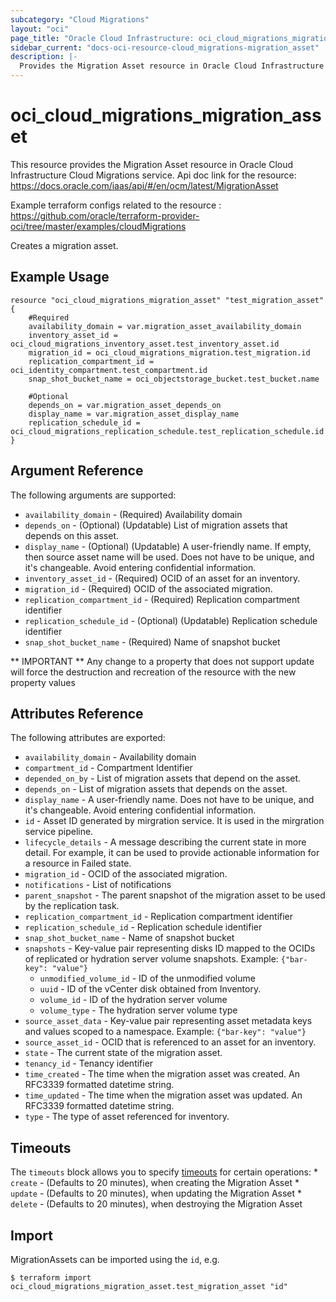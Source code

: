 ```yaml
---
subcategory: "Cloud Migrations"
layout: "oci"
page_title: "Oracle Cloud Infrastructure: oci_cloud_migrations_migration_asset"
sidebar_current: "docs-oci-resource-cloud_migrations-migration_asset"
description: |-
  Provides the Migration Asset resource in Oracle Cloud Infrastructure Cloud Migrations service
---
```


# oci_cloud_migrations_migration_asset
This resource provides the Migration Asset resource in Oracle Cloud Infrastructure Cloud Migrations service.
Api doc link for the resource: https://docs.oracle.com/iaas/api/#/en/ocm/latest/MigrationAsset

Example terraform configs related to the resource : https://github.com/oracle/terraform-provider-oci/tree/master/examples/cloudMigrations

Creates a migration asset.


## Example Usage

```hcl
resource "oci_cloud_migrations_migration_asset" "test_migration_asset" {
	#Required
	availability_domain = var.migration_asset_availability_domain
	inventory_asset_id = oci_cloud_migrations_inventory_asset.test_inventory_asset.id
	migration_id = oci_cloud_migrations_migration.test_migration.id
	replication_compartment_id = oci_identity_compartment.test_compartment.id
	snap_shot_bucket_name = oci_objectstorage_bucket.test_bucket.name

	#Optional
	depends_on = var.migration_asset_depends_on
	display_name = var.migration_asset_display_name
	replication_schedule_id = oci_cloud_migrations_replication_schedule.test_replication_schedule.id
}
```

## Argument Reference

The following arguments are supported:

* `availability_domain` - (Required) Availability domain
* `depends_on` - (Optional) (Updatable) List of migration assets that depends on this asset.
* `display_name` - (Optional) (Updatable) A user-friendly name. If empty, then source asset name will be used. Does not have to be unique, and it's changeable. Avoid entering confidential information.
* `inventory_asset_id` - (Required) OCID of an asset for an inventory.
* `migration_id` - (Required) OCID of the associated migration.
* `replication_compartment_id` - (Required) Replication compartment identifier
* `replication_schedule_id` - (Optional) (Updatable) Replication schedule identifier
* `snap_shot_bucket_name` - (Required) Name of snapshot bucket


** IMPORTANT **
Any change to a property that does not support update will force the destruction and recreation of the resource with the new property values

## Attributes Reference

The following attributes are exported:

* `availability_domain` - Availability domain
* `compartment_id` - Compartment Identifier
* `depended_on_by` - List of migration assets that depend on the asset.
* `depends_on` - List of migration assets that depends on the asset.
* `display_name` - A user-friendly name. Does not have to be unique, and it's changeable. Avoid entering confidential information.
* `id` - Asset ID generated by mirgration service. It is used in the mirgration service pipeline.
* `lifecycle_details` - A message describing the current state in more detail. For example, it can be used to provide actionable information for a resource in Failed state.
* `migration_id` - OCID of the associated migration.
* `notifications` - List of notifications
* `parent_snapshot` - The parent snapshot of the migration asset to be used by the replication task.
* `replication_compartment_id` - Replication compartment identifier
* `replication_schedule_id` - Replication schedule identifier
* `snap_shot_bucket_name` - Name of snapshot bucket
* `snapshots` - Key-value pair representing disks ID mapped to the OCIDs of replicated or hydration server volume snapshots. Example: `{"bar-key": "value"}` 
	* `unmodified_volume_id` - ID of the unmodified volume
	* `uuid` - ID of the vCenter disk obtained from Inventory.
	* `volume_id` - ID of the hydration server volume
	* `volume_type` - The hydration server volume type
* `source_asset_data` - Key-value pair representing asset metadata keys and values scoped to a namespace. Example: `{"bar-key": "value"}` 
* `source_asset_id` - OCID that is referenced to an asset for an inventory.
* `state` - The current state of the migration asset.
* `tenancy_id` - Tenancy identifier
* `time_created` - The time when the migration asset was created. An RFC3339 formatted datetime string.
* `time_updated` - The time when the migration asset was updated. An RFC3339 formatted datetime string.
* `type` - The type of asset referenced for inventory.

## Timeouts

The `timeouts` block allows you to specify [timeouts](https://registry.terraform.io/providers/oracle/oci/latest/docs/guides/changing_timeouts) for certain operations:
	* `create` - (Defaults to 20 minutes), when creating the Migration Asset
	* `update` - (Defaults to 20 minutes), when updating the Migration Asset
	* `delete` - (Defaults to 20 minutes), when destroying the Migration Asset


## Import

MigrationAssets can be imported using the `id`, e.g.

```
$ terraform import oci_cloud_migrations_migration_asset.test_migration_asset "id"
```


